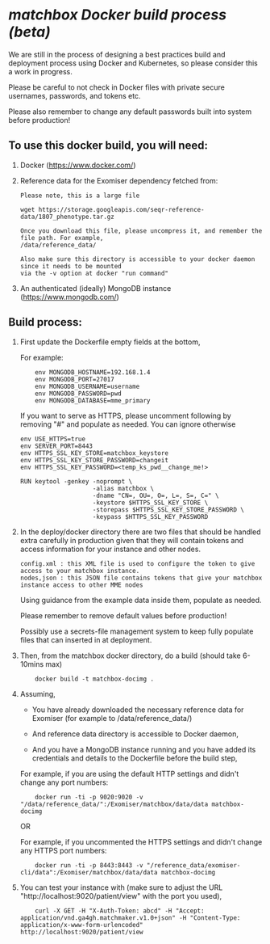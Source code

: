 # <i>matchbox Docker build process (beta)</i>

We are still in the process of designing a best practices build and deployment process using Docker and Kubernetes, so please consider this a work in progress.

Please be careful to not check in Docker files with private secure
usernames, passwords, and tokens etc.

Please also remember to change any default passwords built into system before production!

## To use this docker build, you will need:

1. Docker (https://www.docker.com/)

2. Reference data for the Exomiser dependency fetched from:
	```
	Please note, this is a large file

	wget https://storage.googleapis.com/seqr-reference-data/1807_phenotype.tar.gz

	Once you download this file, please uncompress it, and remember the file path. For example,
	/data/reference_data/

	Also make sure this directory is accessible to your docker daemon since it needs to be mounted
	via the -v option at docker "run command"
	```

3. An authenticated (ideally) MongoDB instance (https://www.mongodb.com/)


## Build process:

1. First update the Dockerfile empty fields at the bottom,

	For example:

	```
		env MONGODB_HOSTNAME=192.168.1.4
		env MONGODB_PORT=27017
		env MONGODB_USERNAME=username
		env MONGODB_PASSWORD=pwd
		env MONGODB_DATABASE=mme_primary
	```

	If you want to serve as HTTPS, please uncomment following by removing "#" and populate as needed. You can ignore otherwise

	```
	env USE_HTTPS=true
	env SERVER_PORT=8443
	env HTTPS_SSL_KEY_STORE=matchbox_keystore
	env HTTPS_SSL_KEY_STORE_PASSWORD=changeit
	env HTTPS_SSL_KEY_PASSWORD=<temp_ks_pwd__change_me!>

	RUN keytool -genkey -noprompt \
						-alias matchbox \
						-dname "CN=, OU=, O=, L=, S=, C=" \
						-keystore $HTTPS_SSL_KEY_STORE \
						-storepass $HTTPS_SSL_KEY_STORE_PASSWORD \
						-keypass $HTTPS_SSL_KEY_PASSWORD
	```


2. In the deploy/docker directory there are two files that should be handled extra carefully in production given that they will contain tokens and access information for your instance and other nodes.
	```
	config.xml : this XML file is used to configure the token to give access to your matchbox instance.
	nodes,json : this JSON file contains tokens that give your matchbox instance access to other MME nodes
	```

	Using guidance from the example data inside them, populate as needed.

	Please remember to remove default values before production!

	Possibly use a secrets-file management system to keep fully populate files that can inserted in at deployment.


3. Then, from the matchbox docker directory, do a build (should take 6-10mins max)
	```
		docker build -t matchbox-docimg .
	```

4. Assuming,

	* You have already downloaded the necessary reference data for Exomiser (for example to /data/reference_data/)

	* And reference data directory is accessible to Docker daemon,

	* And you have a MongoDB instance running and you have added its credentials and details to the Dockerfile before the build step,


	For example, if you are using the default HTTP settings and didn't change any port numbers:
	```
		docker run -ti -p 9020:9020 -v "/data/reference_data/":/Exomiser/matchbox/data/data matchbox-docimg
	```

	OR

	For example, if you uncommented the HTTPS settings and didn't change any HTTPS port numbers:
	```
		docker run -ti -p 8443:8443 -v "/reference_data/exomiser-cli/data":/Exomiser/matchbox/data/data matchbox-docimg
	```


6. You can test your instance with (make sure to adjust the URL "http://localhost:9020/patient/view" with the port you used),

	```
		curl -X GET -H "X-Auth-Token: abcd" -H "Accept: application/vnd.ga4gh.matchmaker.v1.0+json" -H "Content-Type: application/x-www-form-urlencoded" http://localhost:9020/patient/view
	```
